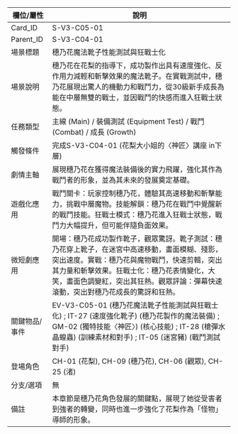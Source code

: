 | 欄位/屬性 | 說明 |
|---|---|
| Card_ID | S-V3-C05-01 |
| Parent_ID | S-V3-C04-01 |
| 場景標題 | 穗乃花魔法靴子性能測試與狂戰士化 |
| 場景說明 | 穗乃花在花梨的指導下，成功製作出具有速度強化、反作用力減輕和斬擊效果的魔法靴子。在實戰測試中，穗乃花展現出驚人的機動力和戰鬥力，從30級新手成長為能在中層無雙的戰士，並因戰鬥的快感而進入狂戰士狀態。 |
| 任務類型 | 主線 (Main) / 裝備測試 (Equipment Test) / 戰鬥 (Combat) / 成長 (Growth) |
| 觸發條件 | 完成S-V3-C04-01 (花梨大小姐的〈神匠〉講座 in下層) |
| 劇情主軸 | 展現穗乃花在獲得魔法裝備後的實力飛躍，強化其作為戰鬥者的形象，並為其未來的發展奠定基礎。 |
| 遊戲化應用 | 戰鬥關卡：玩家控制穗乃花，體驗其高速移動和斬擊能力，挑戰中層魔物。技能解鎖：穗乃花在戰鬥中覺醒新的戰鬥技能。狂戰士模式：穗乃花進入狂戰士狀態，戰鬥力大幅提升，但可能伴隨負面效果。 |
| 微短劇應用 | 開場：穗乃花成功製作靴子，觀眾驚訝。靴子測試：穗乃花穿上靴子，在迷宮中高速移動，畫面模糊、殘影，突出速度。實戰：穗乃花與魔物戰鬥，快速剪輯，突出其力量和斬擊效果。狂戰士化：穗乃花表情變化，大笑，畫面色調變紅，突出其狂熱。觀眾評論：彈幕快速滾動，突出對穗乃花成長的驚訝和狂熱。 |
| 關鍵物品/事件 | EV-V3-C05-01 (穗乃花魔法靴子性能測試與狂戰士化) ; IT-27 (速度強化靴子) (穗乃花製作的魔法裝備) ; GM-02 (獨特技能〈神匠〉) (核心技能) ; IT-28 (槍彈水晶蝗蟲) (訓練素材和對手) ; IT-05 (迷宮豬) (戰鬥測試對手) |
| 登場角色 | CH-01 (花梨), CH-09 (穗乃花), CH-06 (觀眾), CH-25 (渚) |
| 分支/選項 | 無 |
| 備註 | 本章節是穗乃花角色發展的關鍵點，展現了她從受害者到強者的轉變，同時也進一步強化了花梨作為「怪物」導師的形象。 |
